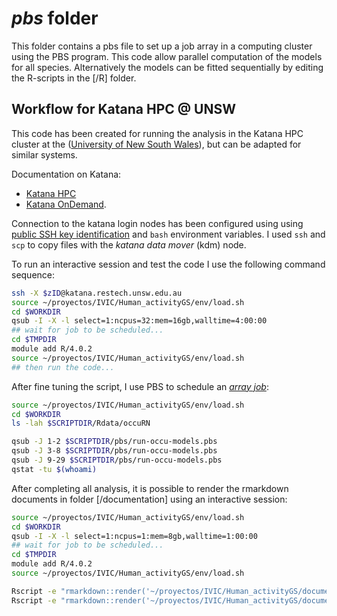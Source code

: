 # _pbs_ folder

This folder contains a pbs file to set up a job array in a computing cluster using the PBS program. This code allow parallel computation of the models for all species. Alternatively the models can be fitted sequentially by editing the R-scripts in the [/R] folder.

## Workflow for Katana HPC @ UNSW

This code has been created for running the analysis in the Katana HPC cluster at the ([University of New South Wales](https://github.com/unsw-edu-au)), but can be adapted for similar systems.

Documentation on Katana:
* [Katana HPC](https://unsw-restech.github.io/index.html)
* [Katana OnDemand](https://unsw-restech.github.io/using_katana/ondemand.html).

Connection to the katana login nodes has been configured using using [public SSH key identification](https://www.ssh.com/ssh/public-key-authentication) and `bash` environment variables. I used `ssh` and `scp` to copy files with the *katana data mover* (kdm) node.

To run an interactive session and test the code I use the following command sequence:

```sh
ssh -X $zID@katana.restech.unsw.edu.au
source ~/proyectos/IVIC/Human_activityGS/env/load.sh
cd $WORKDIR
qsub -I -X -l select=1:ncpus=32:mem=16gb,walltime=4:00:00
## wait for job to be scheduled...
cd $TMPDIR
module add R/4.0.2
source ~/proyectos/IVIC/Human_activityGS/env/load.sh
## then run the code...
```

After fine tuning the script, I use PBS to schedule an *[array job](https://unsw-restech.github.io/using_katana/running_jobs.html#array-jobs)*:

```sh
source ~/proyectos/IVIC/Human_activityGS/env/load.sh
cd $WORKDIR
ls -lah $SCRIPTDIR/Rdata/occuRN

qsub -J 1-2 $SCRIPTDIR/pbs/run-occu-models.pbs
qsub -J 3-8 $SCRIPTDIR/pbs/run-occu-models.pbs
qsub -J 9-29 $SCRIPTDIR/pbs/run-occu-models.pbs
qstat -tu $(whoami)

```

After completing all analysis, it is possible to render the rmarkdown documents in folder [/documentation] using an interactive session:

```sh
source ~/proyectos/IVIC/Human_activityGS/env/load.sh
cd $WORKDIR
qsub -I -X -l select=1:ncpus=1:mem=8gb,walltime=1:00:00
## wait for job to be scheduled...
cd $TMPDIR
module add R/4.0.2
source ~/proyectos/IVIC/Human_activityGS/env/load.sh

Rscript -e "rmarkdown::render('~/proyectos/IVIC/Human_activityGS/documentation/supplementary-methods-1.Rmd',output_format='pdf_document')"
Rscript -e "rmarkdown::render('~/proyectos/IVIC/Human_activityGS/documentation/supplementary-methods-2.Rmd',output_format='pdf_document')"

```
